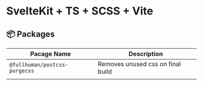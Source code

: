 # SvelteKit + TS + SCSS + Vite

## **📦 Packages**

| Pacage Name                   | Description                       |
| ----------------------------- | --------------------------------- |
| `@fullhuman/postcss-purgecss` | Removes unused css on final build |
|                               |                                   |
